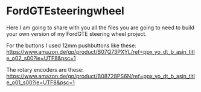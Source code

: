 # FordGTEsteeringwheel
Here I am going to share with you all the files you are going to need to build your own version of my FordGTE steering wheel project.

For the buttons I used 12mm pushbuttons like these: https://www.amazon.de/gp/product/B07Q73PXYL/ref=ppx_yo_dt_b_asin_title_o02_s00?ie=UTF8&psc=1

The rotary encoders are these: https://www.amazon.de/gp/product/B08728PS6N/ref=ppx_yo_dt_b_asin_title_o01_s00?ie=UTF8&psc=1
